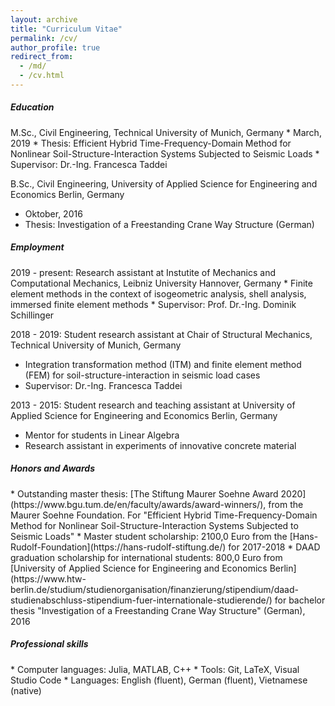 ```yaml
---
layout: archive
title: "Curriculum Vitae"
permalink: /cv/
author_profile: true
redirect_from: 
  - /md/
  - /cv.html
---
```


<h5> <i class="si si-microsoftacademic"></i> Education</h5> 
M.Sc., Civil Engineering, Technical University of Munich, Germany
  * March, 2019
  * Thesis: Efficient Hybrid Time-Frequency-Domain Method for
Nonlinear Soil-Structure-Interaction Systems Subjected to Seismic Loads
  * Supervisor: Dr.-Ing. Francesca Taddei

B.Sc., Civil Engineering, University of Applied Science for Engineering and Economics Berlin, Germany
  * Oktober, 2016
  * Thesis: Investigation of a Freestanding Crane Way Structure (German)

<h5> <i class="si si-googlesearchconsole"></i> Employment</h5> 
2019 - present: Research assistant at Instutite of Mechanics and Computational Mechanics, Leibniz University Hannover, Germany
  * Finite element methods in the context of isogeometric analysis, shell analysis, immersed finite element methods
  * Supervisor: Prof. Dr.-Ing. Dominik Schillinger

2018 - 2019: Student research assistant at Chair of Structural Mechanics, Technical University of Munich, Germany
  * Integration transformation method (ITM) and finite element method (FEM) for soil-structure-interaction in seismic load cases
  * Supervisor: Dr.-Ing. Francesca Taddei

2013 - 2015: Student research and teaching assistant at University of Applied Science for Engineering and Economics Berlin, Germany
  * Mentor for students in Linear Algebra 
  * Research assistant in experiments of innovative concrete material

<h5> <i class="si si-auth0"></i> Honors and Awards</h5> 
* Outstanding master thesis: [The Stiftung Maurer Soehne Award 2020](https://www.bgu.tum.de/en/faculty/awards/award-winners/), from the Maurer Soehne Foundation. For "Efficient Hybrid Time-Frequency-Domain Method for Nonlinear Soil-Structure-Interaction Systems Subjected to Seismic Loads"
* Master student scholarship: 2100,0 Euro from the [Hans-Rudolf-Foundation](https://hans-rudolf-stiftung.de/) for 2017-2018
* DAAD graduation scholarship for international students: 800,0 Euro from [University of Applied Science for Engineering and Economics Berlin](https://www.htw-berlin.de/studium/studienorganisation/finanzierung/stipendium/daad-studienabschluss-stipendium-fuer-internationale-studierende/) for bachelor thesis "Investigation of a Freestanding Crane Way Structure" (German), 2016

<h5> <i class="si si-semaphoreci"></i> Professional skills</h5> 
* Computer languages: Julia, MATLAB, C++
* Tools: Git, LaTeX, Visual Studio Code
* Languages: English (fluent), German (fluent), Vietnamese (native)

